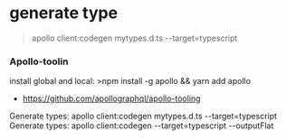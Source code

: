 # generate type

> apollo client:codegen mytypes.d.ts --target=typescript

### Apollo-toolin

install global and local: >npm install -g apollo && yarn add apollo

- https://github.com/apollographql/apollo-tooling

Generate types: apollo client:codegen mytypes.d.ts --target=typescript
Generate types: apollo client:codegen --target=typescript --outputFlat
